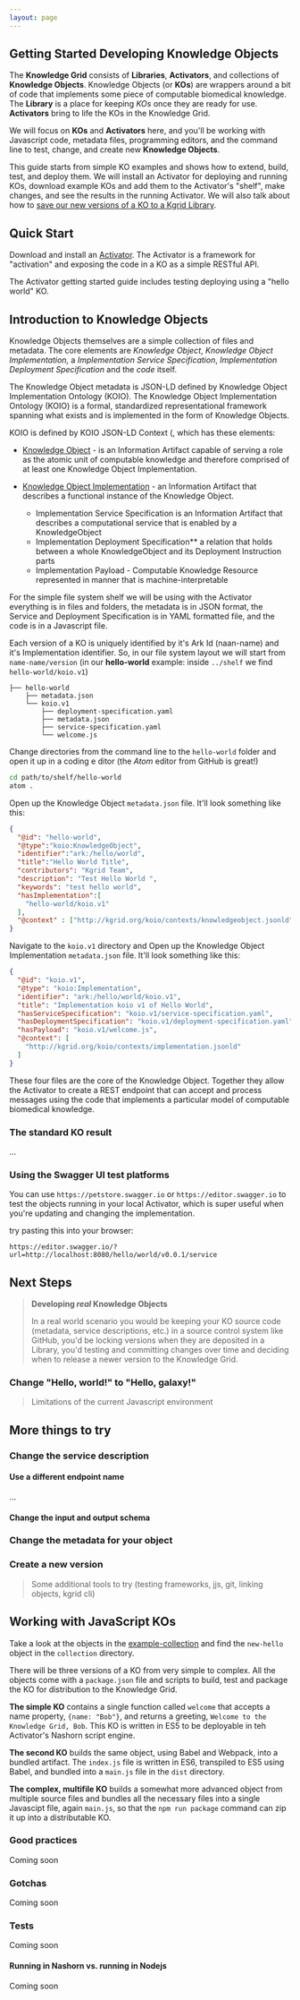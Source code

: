 ```yaml
---
layout: page
---
```


## Getting Started Developing Knowledge Objects

The **Knowledge Grid** consists of **Libraries**, **Activators**, and collections of **Knowledge Objects**.
Knowledge Objects (or **KOs**) are wrappers around a bit of code that implements some piece of computable biomedical knowledge. 
The **Library** is a place for keeping *KOs* once they are ready for use. **Activators** bring to life the KOs in the Knowledge Grid.

We will focus on **KOs** and **Activators**  here, and you'll be working with Javascript code, 
metadata files, programming editors, and the command line to test, change, and create new **Knowledge Objects**.  

This guide starts from simple KO examples and shows how to extend, build, test, and deploy them. 
We will install an Activator for deploying and running KOs, download example KOs and add them to the Activator's "shelf", make changes, and see the results in the running Activator. We will also talk about how to [save our new versions of a KO to a Kgrid Library](managing-kos-in-a-library). 
                                                                                             

## Quick Start

Download and install an [Activator](http://kgrid.org/kgrid-activator/). The Activator is a framework 
for "activation" and exposing the code in a KO as a simple RESTful API. 

The Activator getting started guide includes testing deploying using a "hello world" KO. 

## Introduction to Knowledge Objects

Knowledge Objects themselves are a simple collection of files and metadata. The core elements are 
_Knowledge Object_, _Knowledge Object Implementation,_ a _Implementation Service Specification_, 
_Implementation Deployment Specification_ and the _code_ itself. 

The Knowledge Object metadata is JSON-LD defined by Knowledge Object Implementation Ontology (KOIO). 
The Knowledge Object Implementation Ontology (KOIO) is a formal, standardized representational 
framework spanning what exists and is implemented in the form of Knowledge Objects.  
                                                            
KOIO is defined by KOIO JSON-LD Context (, which has these elements:

- [Knowledge Object]("http://kgrid.org/koio/contexts/knowledgeobject.jsonld) - is an Information Artifact capable of serving a role as the atomic unit of 
computable knowledge and therefore comprised of at least one Knowledge Object Implementation. 

- [Knowledge Object Implementation]("http://kgrid.org/koio/contexts/implementation.jsonld) - an Information Artifact that describes a functional instance of the Knowledge Object. 
    - Implementation Service Specification is an Information Artifact that describes a computational 
    service that is enabled by a KnowledgeObject
    - Implementation Deployment Specification** a relation that holds between a whole KnowledgeObject 
    and its Deployment Instruction parts
    - Implementation Payload - Computable Knowledge Resource represented in manner that is machine-interpretable 
    
For the simple file system shelf we will be using with the Activator everything is in files and folders, 
the metadata is in JSON format, the Service and Deployment Specification is in YAML formatted file, and the code is in a Javascript file. 

Each version of a KO is uniquely identified by it's Ark Id (naan-name) and it's Implementation identifier. 
So, in our file system layout we will start from `name-name/version` (in our **hello-world** example:
 inside `../shelf` we find `hello-world/koio.v1`)

```
├── hello-world
    ├── metadata.json 
    └── koio.v1
        ├── deployment-specification.yaml
        ├── metadata.json 
        ├── service-specification.yaml
        └── welcome.js
```

Change directories from the command line to the `hello-world` folder and open it up in a coding e
ditor (the *Atom* editor from GitHub is great!)

```bash
cd path/to/shelf/hello-world
atom .
```

Open up the Knowledge Object `metadata.json` file. It'll look something like this:

```json
{
  "@id": "hello-world",
  "@type":"koio:KnowledgeObject",
  "identifier":"ark:/hello/world",
  "title":"Hello World Title",
  "contributors": "Kgrid Team",
  "description": "Test Hello World ",
  "keywords": "test hello world",
  "hasImplementation":[
    "hello-world/koio.v1"
  ],
  "@context" : ["http://kgrid.org/koio/contexts/knowledgeobject.jsonld" ]
}
```

Navigate to the `koio.v1` directory and Open up the Knowledge Object Implementation `metadata.json` file. 
It'll look something like this:

```json
{
  "@id": "koio.v1",
  "@type": "koio:Implementation",
  "identifier": "ark:/hello/world/koio.v1",
  "title": "Implementation koio v1 of Hello World",
  "hasServiceSpecification": "koio.v1/service-specification.yaml",
  "hasDeploymentSpecification": "koio.v1/deployment-specification.yaml",
  "hasPayload": "koio.v1/welcome.js",
  "@context": [
    "http://kgrid.org/koio/contexts/implementation.jsonld"
  ]
}

```

These four files are the core of the Knowledge Object. Together they allow the Activator to create a 
REST endpoint that can accept and process messages using the code that implements a particular model of computable biomedical knowledge.


### The standard KO result 

...

### Using the Swagger UI test platforms

You can use `https://petstore.swagger.io` or `https://editor.swagger.io` to test the objects running in your local Activator, which is super useful when you're updating and changing the implementation.

try pasting this into your browser:

```http request
https://editor.swagger.io/?url=http://localhost:8080/hello/world/v0.0.1/service
```   

## Next Steps

> **Developing _real_ Knowledge Objects**
>
>In a real world scenario you would be keeping your KO source code (metadata, service descriptions, etc.) in a source control system like GitHub, you'd be locking versions when they are deposited in a Library, you'd testing and committing changes over time and deciding when to release a newer version to the Knowledge Grid.

### Change "Hello, world!" to "Hello, galaxy!"

> Limitations of the current Javascript environment

## More things to try

### Change the service description

#### Use a different endpoint name

...

#### Change the input and output schema

### Change the metadata for your object

### Create a new version

> Some additional tools to try (testing frameworks, jjs, git, linking objects, kgrid cli)


## Working with JavaScript KOs

Take a look at the objects in the [example-collection](https://github.com/kgrid-objects/example-collection) and find the `new-hello` object in the `collection` directory.

There will be three versions of a KO from very simple to complex. All the objects come with a `package.json` file and scripts to build, test and package the KO for distribution to the Knowledge Grid.

**The simple KO** contains a single function called `welcome` that accepts a name property, `{name: "Bob"}`, and returns a greeting, `Welcome to the Knowledge Grid, Bob`. This KO is written in ES5 to be deployable in teh Activator's Nashorn script engine.

**The second KO** builds the same object, using Babel and Webpack, into a bundled artifact. The `index.js` file is written in ES6, transpiled to ES5 using Babel, and bundled into a `main.js` file in the `dist` directory. 

**The complex, multifile KO** builds a somewhat more advanced object from multiple source files and bundles all the necessary files into a single Javascipt file, again `main.js`, so that the `npm run package` command can zip it up into a distributable KO.

### Good practices

Coming soon
 
### Gotchas

Coming soon

### Tests

Coming soon

#### Running in Nashorn vs. running in Nodejs

Coming soon